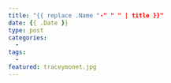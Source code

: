 ```yaml
---
title: "{{ replace .Name "-" " " | title }}"
date: {{ .Date }}
type: post
categories:
  -
tags:
  -
featured: traceymonet.jpg
---
```

